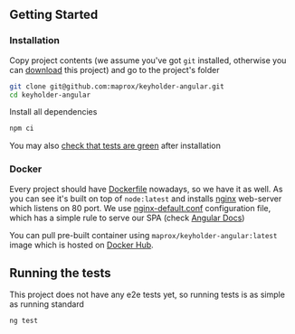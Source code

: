 ## Getting Started

### Installation

Copy project contents (we assume you've got `git` installed, otherwise you can [download](
https://github.com/maprox/keyholder-angular/archive/master.zip) this project)
and go to the project's folder

```bash
git clone git@github.com:maprox/keyholder-angular.git
cd keyholder-angular
```

Install all dependencies

```bash
npm ci
```

You may also [check that tests are green](#running-the-tests) after installation

### Docker

Every project should have [Dockerfile](Dockerfile) nowadays, so we have it as well.
As you can see it's built on top of `node:latest` and installs [nginx](https://nginx.org/)
web-server which listens on 80 port. We use [nginx-default.conf](nginx-default.conf)
configuration file, which has a simple rule to serve our SPA (check
[Angular Docs](https://angular.io/guide/deployment#production-servers))

You can pull pre-built container using `maprox/keyholder-angular:latest` image
which is hosted on [Docker Hub](https://hub.docker.com/r/maprox/keyholder-angular/).

## Running the tests

This project does not have any e2e tests yet,
so running tests is as simple as running standard

```bash
ng test
```

